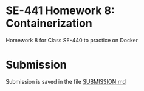 # SE-441 Homework 8: Containerization
Homework 8 for Class SE-440 to practice on Docker

# Submission
Submission is saved in the file [SUBMISSION.md](SUBMISSION.md)
